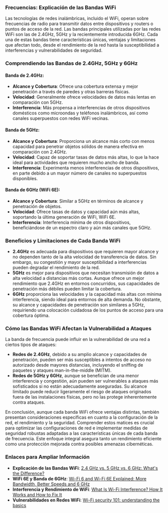 ### Frecuencias: Explicación de las Bandas WiFi

Las tecnologías de redes inalámbricas, incluido el WiFi, operan sobre frecuencias de radio para transmitir datos entre dispositivos y routers o puntos de acceso de la red. Las bandas principales utilizadas por las redes WiFi son las de 2.4GHz, 5GHz y la recientemente introducida 6GHz. Cada una de estas bandas tiene características únicas, ventajas y limitaciones que afectan todo, desde el rendimiento de la red hasta la susceptibilidad a interferencias y vulnerabilidades de seguridad.

### Comprendiendo las Bandas de 2.4GHz, 5GHz y 6GHz

#### Banda de 2.4GHz:
- **Alcance y Cobertura**: Ofrece una cobertura extensa y mejor penetración a través de paredes y otras barreras físicas.
- **Velocidad**: Generalmente ofrece velocidades de datos más lentas en comparación con 5GHz.
- **Interferencia**: Más propensa a interferencias de otros dispositivos domésticos como microondas y teléfonos inalámbricos, así como canales superpuestos con redes WiFi vecinas.

#### Banda de 5GHz:
- **Alcance y Cobertura**: Proporciona un alcance más corto con menos capacidad para penetrar objetos sólidos de manera efectiva en comparación con 2.4GHz.
- **Velocidad**: Capaz de soportar tasas de datos más altas, lo que la hace ideal para actividades que requieren mucho ancho de banda.
- **Interferencia**: Experimenta menos interferencias de otros dispositivos, en parte debido a un mayor número de canales no superpuestos disponibles.

#### Banda de 6GHz (WiFi 6E):
- **Alcance y Cobertura**: Similar a 5GHz en términos de alcance y penetración de objetos.
- **Velocidad**: Ofrece tasas de datos y capacidad aún más altas, soportando la última generación de WiFi, WiFi 6E.
- **Interferencia**: Interferencia mínima de otros dispositivos, beneficiándose de un espectro claro y aún más canales que 5GHz.

### Beneficios y Limitaciones de Cada Banda WiFi

- **2.4GHz** es adecuada para dispositivos que requieren mayor alcance y no dependen tanto de la alta velocidad de transferencia de datos. Sin embargo, su congestión y mayor susceptibilidad a interferencias pueden degradar el rendimiento de la red.
- **5GHz** es mejor para dispositivos que necesitan transmisión de datos a alta velocidad a distancias más cortas. Aunque ofrece un mejor rendimiento que 2.4GHz en entornos concurridos, sus capacidades de penetración más débiles pueden limitar la cobertura.
- **6GHz** proporciona las velocidades y la capacidad más altas con mínima interferencia, siendo ideal para entornos de alta demanda. No obstante, su alcance y capacidades de penetración son similares a 5GHz, requiriendo una colocación cuidadosa de los puntos de acceso para una cobertura óptima.

### Cómo las Bandas WiFi Afectan la Vulnerabilidad a Ataques

La banda de frecuencia puede influir en la vulnerabilidad de una red a ciertos tipos de ataques:

- **Redes de 2.4GHz**, debido a su amplio alcance y capacidades de penetración, pueden ser más susceptibles a intentos de acceso no autorizado desde mayores distancias, incluyendo el sniffing de paquetes y ataques man-in-the-middle (MITM).
- **Redes de 5GHz y 6GHz**, aunque se benefician de una menor interferencia y congestión, aún pueden ser vulnerables a ataques más sofisticados si no están adecuadamente aseguradas. Su alcance limitado puede reducir ligeramente el riesgo de ataques originados fuera de las instalaciones físicas, pero no las protege inherentemente contra ataques.

En conclusión, aunque cada banda WiFi ofrece ventajas distintas, también presentan consideraciones específicas en cuanto a la configuración de la red, el rendimiento y la seguridad. Comprender estos matices es crucial para optimizar las configuraciones de red e implementar medidas de seguridad robustas adaptadas a las características únicas de cada banda de frecuencia. Este enfoque integral asegura tanto un rendimiento eficiente como una protección mejorada contra posibles amenazas cibernéticas.

### Enlaces para Ampliar Información

- **Explicación de las Bandas WiFi**: [2.4 GHz vs. 5 GHz vs. 6 GHz: What's the Difference?](https://www.intel.com/content/www/us/en/products/docs/wireless/2-4-vs-5ghz.html)
- **WiFi 6E y Banda de 6GHz**: [Wi-Fi 6 and Wi-Fi 6E Explained: More Bandwidth, Better Speeds and 6 GHz](https://www.tomshardware.com/features/wi-fi-6-and-6e-explained)
- **Interferencia y Rendimiento de WiFi**: [What Is Wi-Fi Interference? How It Works and How to Fix It](https://www.7signal.com/news/blog/what-is-wi-fi-interference-how-it-works-and-how-to-fix-it)
- **Vulnerabilidades en Redes WiFi**: [Wi-Fi security 101: understanding the basics](https://www.7signal.com/news/blog/wi-fi-security-101)

